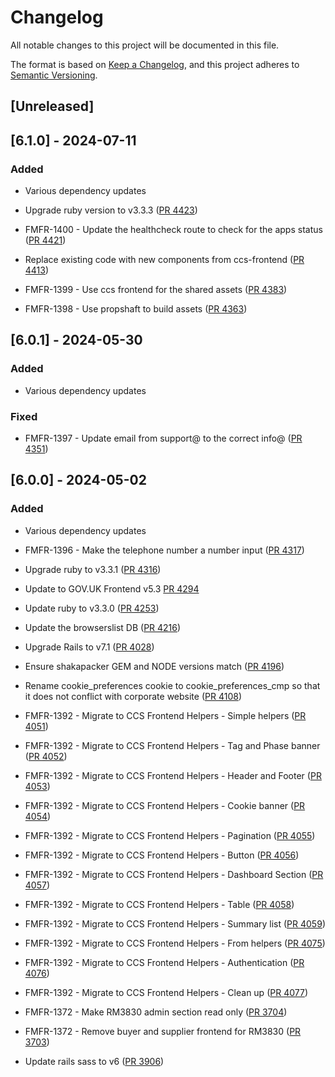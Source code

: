# Changelog

All notable changes to this project will be documented in this file.

The format is based on [Keep a Changelog](https://keepachangelog.com/en/1.1.0/),
and this project adheres to [Semantic Versioning](https://semver.org/spec/v2.0.0.html).

## [Unreleased]

## [6.1.0] - 2024-07-11

### Added

- Various dependency updates

- Upgrade ruby version to v3.3.3 ([PR 4423](https://github.com/Crown-Commercial-Service/crown-marketplace/pull/4423))

- FMFR-1400 - Update the healthcheck route to check for the apps status ([PR 4421](https://github.com/Crown-Commercial-Service/crown-marketplace/pull/4421))

- Replace existing code with new components from ccs-frontend ([PR 4413](https://github.com/Crown-Commercial-Service/crown-marketplace/pull/4413))

- FMFR-1399 - Use ccs frontend for the shared assets ([PR 4383](https://github.com/Crown-Commercial-Service/crown-marketplace/pull/4383))

- FMFR-1398 - Use propshaft to build assets ([PR 4363](https://github.com/Crown-Commercial-Service/crown-marketplace/pull/4363))

## [6.0.1] - 2024-05-30

### Added

- Various dependency updates

### Fixed

- FMFR-1397 - Update email from support@ to the correct info@ ([PR 4351](https://github.com/Crown-Commercial-Service/crown-marketplace/pull/4351))

## [6.0.0] - 2024-05-02

### Added

- Various dependency updates

- FMFR-1396 - Make the telephone number a number input ([PR 4317](https://github.com/Crown-Commercial-Service/crown-marketplace/pull/4317))

- Upgrade ruby to v3.3.1 ([PR 4316](https://github.com/Crown-Commercial-Service/crown-marketplace/pull/4316))

- Update to GOV.UK Frontend v5.3  [PR 4294](https://github.com/Crown-Commercial-Service/crown-marketplace/pull/4294)

- Update ruby to v3.3.0 ([PR 4253](https://github.com/Crown-Commercial-Service/crown-marketplace/pull/4253))

- Update the browserslist DB ([PR 4216](https://github.com/Crown-Commercial-Service/crown-marketplace/pull/4216))

- Upgrade Rails to v7.1 ([PR 4028](https://github.com/Crown-Commercial-Service/crown-marketplace/pull/4028))

- Ensure shakapacker GEM and NODE versions match ([PR 4196](https://github.com/Crown-Commercial-Service/crown-marketplace/pull/4196))

- Rename cookie_preferences cookie to cookie_preferences_cmp so that it does not conflict with corporate website ([PR 4108](https://github.com/Crown-Commercial-Service/crown-marketplace/pull/4108))

- FMFR-1392 - Migrate to CCS Frontend Helpers - Simple helpers ([PR 4051](https://github.com/Crown-Commercial-Service/crown-marketplace/pull/4051))

- FMFR-1392 - Migrate to CCS Frontend Helpers - Tag and Phase banner ([PR 4052](https://github.com/Crown-Commercial-Service/crown-marketplace/pull/4052))

- FMFR-1392 - Migrate to CCS Frontend Helpers - Header and Footer ([PR 4053](https://github.com/Crown-Commercial-Service/crown-marketplace/pull/4053))

- FMFR-1392 - Migrate to CCS Frontend Helpers - Cookie banner ([PR 4054](https://github.com/Crown-Commercial-Service/crown-marketplace/pull/4054))

- FMFR-1392 - Migrate to CCS Frontend Helpers - Pagination ([PR 4055](https://github.com/Crown-Commercial-Service/crown-marketplace/pull/4055))

- FMFR-1392 - Migrate to CCS Frontend Helpers - Button ([PR 4056](https://github.com/Crown-Commercial-Service/crown-marketplace/pull/4056))

- FMFR-1392 - Migrate to CCS Frontend Helpers - Dashboard Section ([PR 4057](https://github.com/Crown-Commercial-Service/crown-marketplace/pull/4057))

- FMFR-1392 - Migrate to CCS Frontend Helpers - Table ([PR 4058](https://github.com/Crown-Commercial-Service/crown-marketplace/pull/4058))

- FMFR-1392 - Migrate to CCS Frontend Helpers - Summary list ([PR 4059](https://github.com/Crown-Commercial-Service/crown-marketplace/pull/4059))

- FMFR-1392 - Migrate to CCS Frontend Helpers - From helpers ([PR 4075](https://github.com/Crown-Commercial-Service/crown-marketplace/pull/4075))

- FMFR-1392 - Migrate to CCS Frontend Helpers - Authentication ([PR 4076](https://github.com/Crown-Commercial-Service/crown-marketplace/pull/4076))

- FMFR-1392 - Migrate to CCS Frontend Helpers - Clean up ([PR 4077](https://github.com/Crown-Commercial-Service/crown-marketplace/pull/4077))

- FMFR-1372 - Make RM3830 admin section read only ([PR 3704](https://github.com/Crown-Commercial-Service/crown-marketplace/pull/3704))

- FMFR-1372 - Remove buyer and supplier frontend for RM3830 ([PR 3703](https://github.com/Crown-Commercial-Service/crown-marketplace/pull/3703))

- Update rails sass to v6 ([PR 3906](https://github.com/Crown-Commercial-Service/crown-marketplace/pull/3906))
